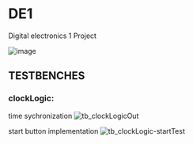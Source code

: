 # DE1
Digital electronics 1 Project

![image](https://github.com/user-attachments/assets/1e0dfcd8-3ede-4004-ac2d-644ba032a147)

## TESTBENCHES 

### clockLogic:

time sychronization
![tb_clockLogicOut](https://github.com/user-attachments/assets/5851e51d-ab46-4111-b5c7-279287d6566a)

start button implementation
![tb_clockLogic-startTest](https://github.com/user-attachments/assets/a1de4b83-04f7-49be-b7db-c7fbf34f6653)
